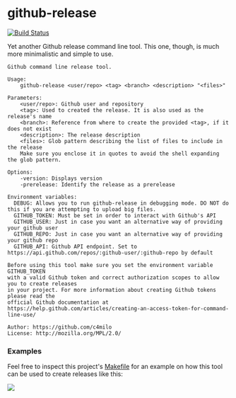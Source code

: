 # github-release
[![Build Status](https://travis-ci.org/c4milo/github-release.svg?branch=master)](https://travis-ci.org/c4milo/github-release)

Yet another Github release command line tool. This one, though, is much more minimalistic and simple to use.

```
Github command line release tool.

Usage:
	github-release <user/repo> <tag> <branch> <description> "<files>"

Parameters:
	<user/repo>: Github user and repository
	<tag>: Used to created the release. It is also used as the release's name
	<branch>: Reference from where to create the provided <tag>, if it does not exist
	<description>: The release description
	<files>: Glob pattern describing the list of files to include in the release
	Make sure you enclose it in quotes to avoid the shell expanding the glob pattern.

Options:
	-version: Displays version
	-prerelease: Identify the release as a prerelease

Environment variables:
  DEBUG: Allows you to run github-release in debugging mode. DO NOT do this if you are attempting to upload big files.
  GITHUB_TOKEN: Must be set in order to interact with Github's API
  GITHUB_USER: Just in case you want an alternative way of providing your github user
  GITHUB_REPO: Just in case you want an alternative way of providing your github repo
  GITHUB_API: Github API endpoint. Set to https://api.github.com/repos/:github-user/:github-repo by default

Before using this tool make sure you set the environment variable GITHUB_TOKEN
with a valid Github token and correct authorization scopes to allow you to create releases
in your project. For more information about creating Github tokens please read the
official Github documentation at https://help.github.com/articles/creating-an-access-token-for-command-line-use/

Author: https://github.com/c4milo
License: http://mozilla.org/MPL/2.0/

```

### Examples
Feel free to inspect this project's [Makefile](https://github.com/c4milo/github-release/blob/master/Makefile) for an example on how this tool can be used to create releases like this:

![](https://cldup.com/6Slplyys6X.png)


